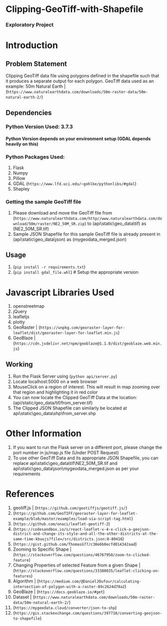 # Clipping-GeoTiff-with-Shapefile
### Exploratory Project

# Introduction
## Problem Statement
Clipping GeoTiff data file using polygons defined in the shapefile such that it produces a separate output for each polygon.
GeoTiff data used as an example: 50m Natural Earth | (`https://www.naturalearthdata.com/downloads/50m-raster-data/50m-natural-earth-2/`)  

## Dependencies
### Python Version Used: 3.7.3 
#### Python Version depends on your environment setup (GDAL depends heavily on this)
### Python Packages Used:
1. Flask
2. Numpy
3. Pillow
4. GDAL (`https://www.lfd.uci.edu/~gohlke/pythonlibs/#gdal`)
5. Shapley
### Getting the sample GeoTiff file
1. Please download and move the GeoTiff file from (`https://www.naturalearthdata.com/http//www.naturalearthdata.com/download/50m/raster/NE2_50M_SR.zip`) to (api\static\geo_data\tif\) as (NE2_50M_SR.tif)
2. Sample JSON Shapefile for this sample GeoTiff file is already present in (api\static\geo_data\json\) as (mygeodata_merged.json)

## Usage
1. (`pip install -r requirements.txt`)
2. (`pip install gdal_file.whl`) # Setup the appropriate version

# Javascript Libraries Used
1. openstreetmap
2. jQuery
3. leafletjs
4. plotty
5. GeoRaster | (`https://unpkg.com/georaster-layer-for-leaflet/dist/georaster-layer-for-leaflet.min.js`)
6. GeoBlaze | (`https://cdn.jsdelivr.net/npm/geoblaze@1.1.0/dist/geoblaze.web.min.js`)

## Working
1. Run the Flask Server using (`python api/server.py`)
2. Locate localhost:5000 on a web browser
3. MouseClick on a region of interest. This will result in map zooming over that region and highlighting it in red color
4. You can now locate the Clipped GeoTiff Data at the location: (api/static/geo_data/tif/from_server.tif)
5. The Clipped JSON Shapefile can similarly be located at api\static\geo_data\shp\from_server.shp

# Other Information
1. If you want to run the Flask server on a different port, please change the port number in js/map.js file (Under POST Request)
2. To use other GeoTiff Data and its appropriate JSON Shapefile, you can replace api\static\geo_data\tif\NE2_50M_SR.tif and api\static\geo_data\json\mygeodata_merged.json as per your requirements

# References
1. geotiff.js | (`https://github.com/geotiffjs/geotiff.js/`)
2. (`https://github.com/GeoTIFF/georaster-layer-for-leaflet-example/blob/master/examples/load-via-script-tag.html`)
3. (`https://github.com/onaci/leaflet-geotiff-2`)
4. (`https://codesandbox.io/s/react-leaflet-v-4-x-click-a-geojson-district-and-change-its-style-and-all-the-other-districts-at-the-same-time-kbuujs?file=/src/districts.json:0-80416`)
5. (`https://gist.github.com/ThomasG77/c38e6b0ecfd014342aad`)
6. Zooming to Specific Shape | (`https://stackoverflow.com/questions/46767950/zoom-to-clicked-feature`)
7. Changing Properties of selected Feature from a given Shape | (`https://stackoverflow.com/questions/33380035/leaflet-clicking-on-features`)
8. Algorithm | (`https://medium.com/@DanielJDufour/calculating-intersection-of-polygon-with-a-raster-89c2624d78a2`)
9. GeoBlaze | (`https://docs.geoblaze.io/#get`)
10. Dataset | (`https://www.naturalearthdata.com/downloads/50m-raster-data/50m-natural-earth-2/`)
11. (`https://mygeodata.cloud/converter/json-to-shp`)
12. (`https://gis.stackexchange.com/questions/397718/converting-geojson-to-shapefile`)

